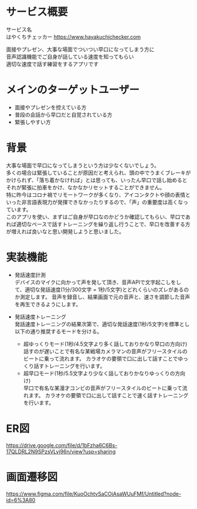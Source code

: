 # サービス概要  
サービス名  
はやくちチェッカー
https://www.hayakuchichecker.com

面接やプレゼン、大事な場面でついつい早口になってしまう方に  
音声認識機能でご自身が話している速度を知ってもらい  
適切な速度で話す練習をするアプリです

# メインのターゲットユーザー  
* 面接やプレゼンを控えている方  
* 普段の会話から早口だと自覚されている方  
* 緊張しやすい方

# 背景  
大事な場面で早口になってしまうという方は少なくないでしょう。  
多くの場合は緊張していることが原因だと考えられ、頭の中でうまくブレーキがかけられず、「落ち着かなければ」とは思っても、いったん早口で話し始めるとそれが緊張に拍車をかけ、なかなかリセットすることができません。   
特に昨今はコロナ禍でリモートワークが多くなり、アイコンタクトや顔の表情といった非言語表現力が発揮できなかったりするので、「声」の重要度は高くなっています。  
このアプリを使い、まずはご自身が早口なのかどうか確認してもらい、早口であれば適切なペースで話すトレーニングを繰り返し行うことで、早口を改善する方が増えれば良いなと思い開発しようと思いました。  
# 実装機能  
* 発話速度計測  
  デバイスのマイクに向かって声を発して頂き、音声APIで文字起こしをして、適切な発話速度(1分/300文字 = 1秒/5文字)とどれくらいのズレがあるのか測定します。
  音声を録音し、結果画面で元の音声と、速さを調節した音声を再生できるようにします。

* 発話速度トレーニング  
  発話速度トレーニングの結果次第で、適切な発話速度(1秒/5文字)を標準とし以下の通り推奨するモードを分ける。  
  * 超ゆっくりモード(1秒/4.5文字より多く話しておりかなり早口の方向け)
    話すのが遅いことで有名な某戦場カメラマンの音声がフリースタイルのビートに乗って流れます。
    カラオケの要領で口に出して話すことでゆっくり話すトレーニングを行います。
  * 超早口モード(1秒/5.5文字より少なく話しておりかなりゆっくりの方向け)  
    早口で有名な某漫才コンビの音声がフリースタイルのビートに乗って流れます。
    カラオケの要領で口に出して話すことで速く話すトレーニングを行います。


# ER図
https://drive.google.com/file/d/1bFzha6C6Bs-17QLDRL2N9SPzsVLvj96n/view?usp=sharing

# 画面遷移図
https://www.figma.com/file/KuoOchtvSaCOjAsaWUuFMf/Untitled?node-id=6%3A80
